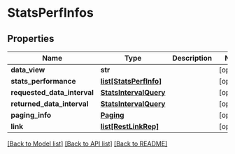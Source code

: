 # StatsPerfInfos

## Properties
Name | Type | Description | Notes
------------ | ------------- | ------------- | -------------
**data_view** | **str** |  | [optional] 
**stats_performance** | [**list[StatsPerfInfo]**](StatsPerfInfo.md) |  | [optional] 
**requested_data_interval** | [**StatsIntervalQuery**](StatsIntervalQuery.md) |  | [optional] 
**returned_data_interval** | [**StatsIntervalQuery**](StatsIntervalQuery.md) |  | [optional] 
**paging_info** | [**Paging**](Paging.md) |  | [optional] 
**link** | [**list[RestLinkRep]**](RestLinkRep.md) |  | [optional] 

[[Back to Model list]](../README.md#documentation-for-models) [[Back to API list]](../README.md#documentation-for-api-endpoints) [[Back to README]](../README.md)


